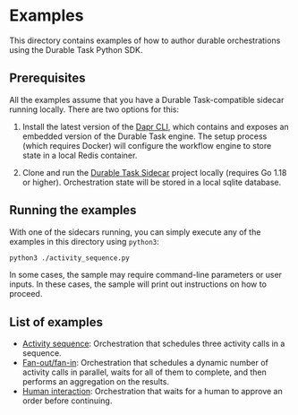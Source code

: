 # Examples

This directory contains examples of how to author durable orchestrations using the Durable Task Python SDK.

## Prerequisites

All the examples assume that you have a Durable Task-compatible sidecar running locally. There are two options for this:

1. Install the latest version of the [Dapr CLI](https://docs.dapr.io/getting-started/install-dapr-cli/), which contains and exposes an embedded version of the Durable Task engine. The setup process (which requires Docker) will configure the workflow engine to store state in a local Redis container.

2. Clone and run the [Durable Task Sidecar](https://github.com/microsoft/durabletask-go) project locally (requires Go 1.18 or higher). Orchestration state will be stored in a local sqlite database.

## Running the examples

With one of the sidecars running, you can simply execute any of the examples in this directory using `python3`:

```sh
python3 ./activity_sequence.py
```

In some cases, the sample may require command-line parameters or user inputs. In these cases, the sample will print out instructions on how to proceed.

## List of examples

- [Activity sequence](./activity_sequence.py): Orchestration that schedules three activity calls in a sequence.
- [Fan-out/fan-in](./fanout_fanin.py): Orchestration that schedules a dynamic number of activity calls in parallel, waits for all of them to complete, and then performs an aggregation on the results.
- [Human interaction](./human_interaction.py): Orchestration that waits for a human to approve an order before continuing.